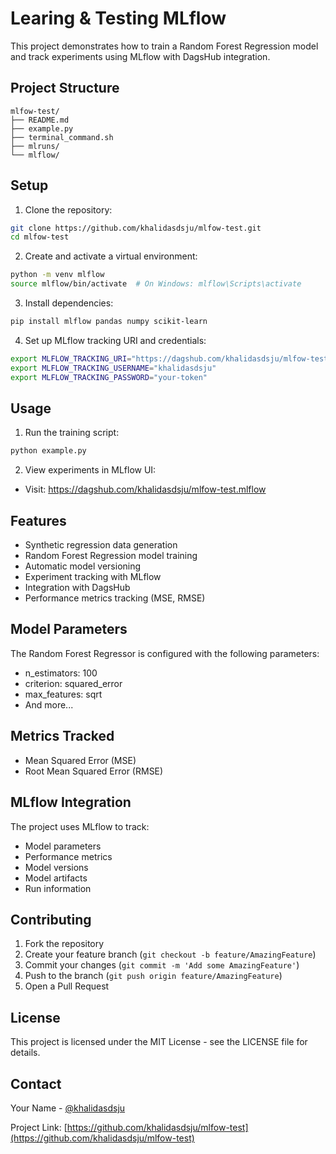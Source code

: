 # Learing & Testing MLflow

This project demonstrates how to train a Random Forest Regression model and track experiments using MLflow with DagsHub integration.

## Project Structure

```
mlfow-test/
├── README.md
├── example.py
├── terminal_command.sh
├── mlruns/
└── mlflow/
```

## Setup

1. Clone the repository:
```bash
git clone https://github.com/khalidasdsju/mlfow-test.git
cd mlfow-test
```

2. Create and activate a virtual environment:
```bash
python -m venv mlflow
source mlflow/bin/activate  # On Windows: mlflow\Scripts\activate
```

3. Install dependencies:
```bash
pip install mlflow pandas numpy scikit-learn
```

4. Set up MLflow tracking URI and credentials:
```bash
export MLFLOW_TRACKING_URI="https://dagshub.com/khalidasdsju/mlfow-test.mlflow"
export MLFLOW_TRACKING_USERNAME="khalidasdsju"
export MLFLOW_TRACKING_PASSWORD="your-token"
```

## Usage

1. Run the training script:
```bash
python example.py
```

2. View experiments in MLflow UI:
- Visit: https://dagshub.com/khalidasdsju/mlfow-test.mlflow

## Features

- Synthetic regression data generation
- Random Forest Regression model training
- Automatic model versioning
- Experiment tracking with MLflow
- Integration with DagsHub
- Performance metrics tracking (MSE, RMSE)

## Model Parameters

The Random Forest Regressor is configured with the following parameters:
- n_estimators: 100
- criterion: squared_error
- max_features: sqrt
- And more...

## Metrics Tracked

- Mean Squared Error (MSE)
- Root Mean Squared Error (RMSE)

## MLflow Integration

The project uses MLflow to track:
- Model parameters
- Performance metrics
- Model versions
- Model artifacts
- Run information

## Contributing

1. Fork the repository
2. Create your feature branch (`git checkout -b feature/AmazingFeature`)
3. Commit your changes (`git commit -m 'Add some AmazingFeature'`)
4. Push to the branch (`git push origin feature/AmazingFeature`)
5. Open a Pull Request

## License

This project is licensed under the MIT License - see the LICENSE file for details.

## Contact

Your Name - [@khalidasdsju](https://github.com/khalidasdsju)

Project Link: [https://github.com/khalidasdsju/mlfow-test](https://github.com/khalidasdsju/mlfow-test)
